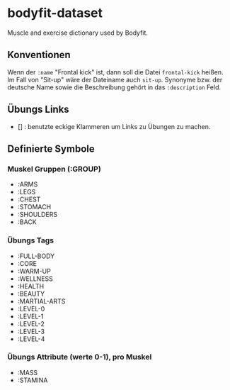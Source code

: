 bodyfit-dataset
===============

Muscle and exercise dictionary used by Bodyfit.

## Konventionen

Wenn der `:name` "Frontal kick" ist, dann soll die Datei `frontal-kick`
heißen. Im Fall von "Sit-up" wäre der Dateiname auch `sit-up`. Synonyme
bzw. der deutsche Name sowie die Beschreibung gehört in das
`:description` Feld.

## Übungs Links 
* [] : benutzte eckige Klammeren um Links zu Übungen zu machen. 

## Definierte Symbole

### Muskel Gruppen (:GROUP)

* :ARMS
* :LEGS
* :CHEST
* :STOMACH
* :SHOULDERS
* :BACK

### Übungs Tags

* :FULL-BODY
* :CORE
* :WARM-UP
* :WELLNESS
* :HEALTH
* :BEAUTY
* :MARTIAL-ARTS
* :LEVEL-0
* :LEVEL-1
* :LEVEL-2
* :LEVEL-3
* :LEVEL-4

### Übungs Attribute (werte 0-1), pro Muskel

* :MASS
* :STAMINA
